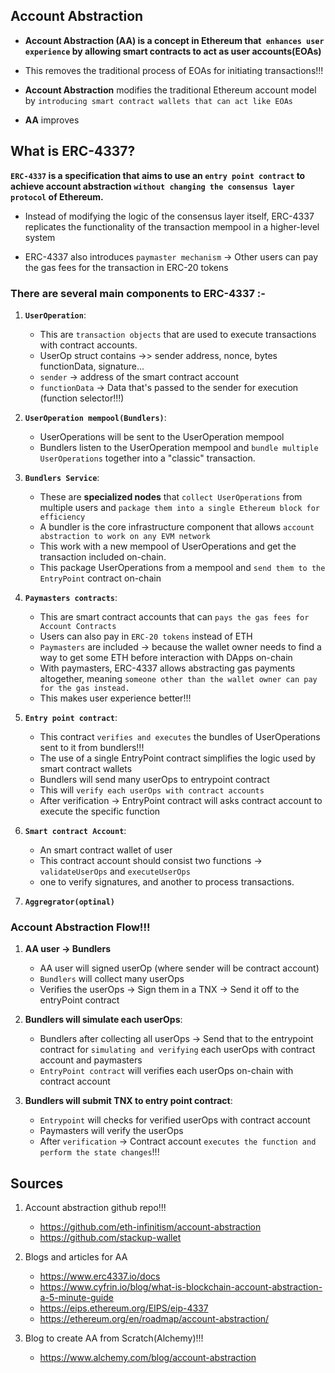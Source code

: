 ## Account Abstraction

- **Account Abstraction (AA) is a concept in Ethereum that` enhances user experience` by allowing smart contracts to act as user accounts(EOAs)**
- This removes the traditional process of EOAs for initiating transactions!!!

- **Account Abstraction** modifies the traditional Ethereum account model by `introducing smart contract wallets that can act like EOAs`
- **AA** improves




## What is ERC-4337?


**`ERC-4337` is a specification that aims to use an `entry point contract` to achieve account abstraction `without changing the consensus layer protocol` of Ethereum.**
- Instead of modifying the logic of the consensus layer itself, ERC-4337 replicates the functionality of the transaction mempool in a higher-level system

- ERC-4337 also introduces `paymaster mechanism` -> Other users can pay the gas fees for the transaction in ERC-20 tokens



### There are several main components to ERC-4337 :-

1. **`UserOperation`**:
   - This are `transaction objects` that are used to execute transactions with contract accounts. 
   - UserOp struct contains  ->> sender address, nonce, bytes functionData, signature...
   - `sender` -> address of the smart contract account
   - `functionData` -> Data that's passed to the sender for execution (function selector!!!)



2. **`UserOperation mempool(Bundlers)`**: 
   - UserOperations will be sent to the UserOperation mempool
   - Bundlers listen to the UserOperation mempool and `bundle multiple UserOperations` together into a "classic" transaction.



3. **`Bundlers Service`**:
   - These are **specialized nodes** that `collect UserOperations` from multiple users and `package them into a single Ethereum block for efficiency`
   - A bundler is the core infrastructure component that allows `account abstraction to work on any EVM network `
   - This work with a new mempool of UserOperations and get the transaction included on-chain.
   - This package UserOperations from a mempool and `send them to the EntryPoint` contract on-chain



4. **`Paymasters contracts`**:
   - This are smart contract accounts that can `pays the gas fees for Account Contracts`
   - Users can also pay in `ERC-20 tokens` instead of ETH
   - `Paymasters` are included -> because the wallet owner needs to find a way to get some ETH before interaction with DApps on-chain
   - With paymasters, ERC-4337 allows abstracting gas payments altogether, meaning `​​someone other than the wallet owner can pay for the gas instead.`
   - This makes user experience better!!!




5. **`Entry point contract`**:
   - This contract `verifies and executes` the bundles of UserOperations sent to it from bundlers!!!
   - The use of a single EntryPoint contract simplifies the logic used by smart contract wallets
   - Bundlers will send many userOps to entrypoint contract
   - This will `verify each userOps with contract accounts`
   - After verification -> EntryPoint contract will asks contract account to execute the specific function



6. **`Smart contract Account`**:
   - An smart contract wallet of user
   - This contract account should consist two functions -> `validateUserOps` and `executeUserOps`
   - one to verify signatures, and another to process transactions.


7. **`Aggregrator(optinal)`**




### Account Abstraction Flow!!!


1. **AA user -> Bundlers**
   - AA user will signed userOp (where sender will be contract account)
   - `Bundlers` will collect many userOps
   - Verifies the userOps ->  Sign them in a TNX ->  Send it off to the entryPoint contract

2. **Bundlers will simulate each userOps**:
   - Bundlers after collecting all userOps -> Send that to the entrypoint contract for `simulating and verifying` each userOps with contract account and paymasters
   - `EntryPoint contract` will verifies each userOps on-chain with contract account
  
3. **Bundlers will submit TNX to entry point contract**:
   - `Entrypoint` will checks for verified userOps with contract account
   - Paymasters will verify the userOps
   - After `verification` -> Contract account `executes the function and perform the state changes`!!!





## Sources


1. Account abstraction github repo!!!
   - https://github.com/eth-infinitism/account-abstraction
   - https://github.com/stackup-wallet

2. Blogs and articles for AA
   - https://www.erc4337.io/docs
   - https://www.cyfrin.io/blog/what-is-blockchain-account-abstraction-a-5-minute-guide
   - https://eips.ethereum.org/EIPS/eip-4337 
   - https://ethereum.org/en/roadmap/account-abstraction/

3. Blog to create AA from Scratch(Alchemy)!!!
   - https://www.alchemy.com/blog/account-abstraction 